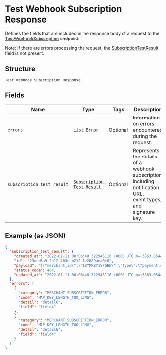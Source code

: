 
# Test Webhook Subscription Response

Defines the fields that are included in the response body of
a request to the [TestWebhookSubscription](../../doc/api/webhook-subscriptions.md#test-webhook-subscription) endpoint.

Note: If there are errors processing the request, the [SubscriptionTestResult](../../doc/models/subscription-test-result.md) field is not
present.

## Structure

`Test Webhook Subscription Response`

## Fields

| Name | Type | Tags | Description |
|  --- | --- | --- | --- |
| `errors` | [`List Error`](../../doc/models/error.md) | Optional | Information on errors encountered during the request. |
| `subscription_test_result` | [`Subscription Test Result`](../../doc/models/subscription-test-result.md) | Optional | Represents the details of a webhook subscription, including notification URL,<br>event types, and signature key. |

## Example (as JSON)

```json
{
  "subscription_test_result": {
    "created_at": "2022-01-11 00:06:48.322945116 +0000 UTC m=+3863.054453746",
    "id": "23eed5a9-2b12-403e-b212-7e2889aea0f6",
    "payload": "{\"merchant_id\":\"1ZYMKZY1YFGBW\",\"type\":\"payment.created\",\"event_id\":\"23eed5a9-2b12-403e-b212-7e2889aea0f6\",\"created_at\":\"2022-01-11T00:06:48.322945116Z\",\"data\":{\"type\":\"payment\",\"id\":\"KkAkhdMsgzn59SM8A89WgKwekxLZY\",\"object\":{\"payment\":{\"amount_money\":{\"amount\":100,\"currency\":\"USD\"},\"approved_money\":{\"amount\":100,\"currency\":\"USD\"},\"capabilities\":[\"EDIT_TIP_AMOUNT\",\"EDIT_TIP_AMOUNT_UP\",\"EDIT_TIP_AMOUNT_DOWN\"],\"card_details\":{\"avs_status\":\"AVS_ACCEPTED\",\"card\":{\"bin\":\"540988\",\"card_brand\":\"MASTERCARD\",\"card_type\":\"CREDIT\",\"exp_month\":11,\"exp_year\":2022,\"fingerprint\":\"sq-1-Tvruf3vPQxlvI6n0IcKYfBukrcv6IqWr8UyBdViWXU2yzGn5VMJvrsHMKpINMhPmVg\",\"last_4\":\"9029\",\"prepaid_type\":\"NOT_PREPAID\"},\"card_payment_timeline\":{\"authorized_at\":\"2020-11-22T21:16:51.198Z\"},\"cvv_status\":\"CVV_ACCEPTED\",\"entry_method\":\"KEYED\",\"statement_description\":\"SQ *DEFAULT TEST ACCOUNT\",\"status\":\"AUTHORIZED\"},\"created_at\":\"2020-11-22T21:16:51.086Z\",\"delay_action\":\"CANCEL\",\"delay_duration\":\"PT168H\",\"delayed_until\":\"2020-11-29T21:16:51.086Z\",\"id\":\"hYy9pRFVxpDsO1FB05SunFWUe9JZY\",\"location_id\":\"S8GWD5R9QB376\",\"order_id\":\"03O3USaPaAaFnI6kkwB1JxGgBsUZY\",\"receipt_number\":\"hYy9\",\"risk_evaluation\":{\"created_at\":\"2020-11-22T21:16:51.198Z\",\"risk_level\":\"NORMAL\"},\"source_type\":\"CARD\",\"status\":\"APPROVED\",\"total_money\":{\"amount\":100,\"currency\":\"USD\"},\"updated_at\":\"2020-11-22T21:16:51.198Z\",\"version_token\":\"FfQhQJf9r3VSQIgyWBk1oqhIwiznLwVwJbVVA0bdyEv6o\"}}}}",
    "status_code": 404,
    "updated_at": "2022-01-11 00:06:48.322945116 +0000 UTC m=+3863.054453746"
  },
  "errors": [
    {
      "category": "MERCHANT_SUBSCRIPTION_ERROR",
      "code": "MAP_KEY_LENGTH_TOO_LONG",
      "detail": "detail6",
      "field": "field4"
    },
    {
      "category": "MERCHANT_SUBSCRIPTION_ERROR",
      "code": "MAP_KEY_LENGTH_TOO_LONG",
      "detail": "detail6",
      "field": "field4"
    }
  ]
}
```

